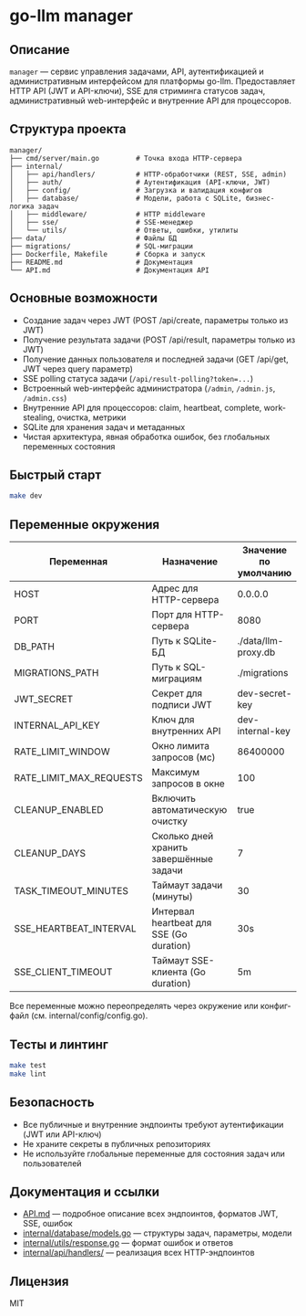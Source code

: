 # go-llm manager

## Описание
`manager` — сервис управления задачами, API, аутентификацией и административным интерфейсом для платформы go-llm. Предоставляет HTTP API (JWT и API-ключи), SSE для стриминга статусов задач, административный web-интерфейс и внутренние API для процессоров.

## Структура проекта
```
manager/
├── cmd/server/main.go         # Точка входа HTTP-сервера
├── internal/
│   ├── api/handlers/          # HTTP-обработчики (REST, SSE, admin)
│   ├── auth/                  # Аутентификация (API-ключи, JWT)
│   ├── config/                # Загрузка и валидация конфигов
│   ├── database/              # Модели, работа с SQLite, бизнес-логика задач
│   ├── middleware/            # HTTP middleware
│   ├── sse/                   # SSE-менеджер
│   └── utils/                 # Ответы, ошибки, утилиты
├── data/                      # Файлы БД
├── migrations/                # SQL-миграции
├── Dockerfile, Makefile       # Сборка и запуск
├── README.md                  # Документация
└── API.md                     # Документация API
```

## Основные возможности
- Создание задач через JWT (POST /api/create, параметры только из JWT)
- Получение результата задачи (POST /api/result, параметры только из JWT)
- Получение данных пользователя и последней задачи (GET /api/get, JWT через query параметр)
- SSE polling статуса задачи (`/api/result-polling?token=...`)
- Встроенный web-интерфейс администратора (`/admin`, `/admin.js`, `/admin.css`)
- Внутренние API для процессоров: claim, heartbeat, complete, work-stealing, очистка, метрики
- SQLite для хранения задач и метаданных
- Чистая архитектура, явная обработка ошибок, без глобальных переменных состояния

## Быстрый старт

```bash
make dev
```

## Переменные окружения

| Переменная                | Назначение                                 | Значение по умолчанию         |
|---------------------------|--------------------------------------------|-------------------------------|
| HOST                      | Адрес для HTTP-сервера                     | 0.0.0.0                       |
| PORT                      | Порт для HTTP-сервера                      | 8080                          |
| DB_PATH                   | Путь к SQLite-БД                           | ./data/llm-proxy.db           |
| MIGRATIONS_PATH           | Путь к SQL-миграциям                       | ./migrations                  |
| JWT_SECRET                | Секрет для подписи JWT                     | dev-secret-key                |
| INTERNAL_API_KEY          | Ключ для внутренних API                    | dev-internal-key              |
| RATE_LIMIT_WINDOW         | Окно лимита запросов (мс)                  | 86400000                      |
| RATE_LIMIT_MAX_REQUESTS   | Максимум запросов в окне                   | 100                           |
| CLEANUP_ENABLED           | Включить автоматическую очистку            | true                          |
| CLEANUP_DAYS              | Сколько дней хранить завершённые задачи    | 7                             |
| TASK_TIMEOUT_MINUTES      | Таймаут задачи (минуты)                    | 30                            |
| SSE_HEARTBEAT_INTERVAL    | Интервал heartbeat для SSE (Go duration)   | 30s                           |
| SSE_CLIENT_TIMEOUT        | Таймаут SSE-клиента (Go duration)          | 5m                            |

Все переменные можно переопределять через окружение или конфиг-файл (см. internal/config/config.go).

## Тесты и линтинг
```bash
make test
make lint
```

## Безопасность
- Все публичные и внутренние эндпоинты требуют аутентификации (JWT или API-ключ)
- Не храните секреты в публичных репозиториях
- Не используйте глобальные переменные для состояния задач или пользователей

## Документация и ссылки
- [API.md](./API.md) — подробное описание всех эндпоинтов, форматов JWT, SSE, ошибок
- [internal/database/models.go](./internal/database/models.go) — структуры задач, параметры, модели
- [internal/utils/response.go](./internal/utils/response.go) — формат ошибок и ответов
- [internal/api/handlers/](./internal/api/handlers/) — реализация всех HTTP-эндпоинтов

## Лицензия
MIT